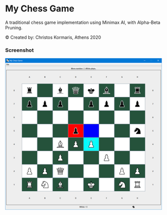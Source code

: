 # My Chess Game #

A traditional chess game implementation using Minimax AI, with Alpha-Beta Pruning. 

© Created by: Christos Kormaris, Athens 2020


### Screenshot

![screenshot](/screenshots/chess_board.png)
